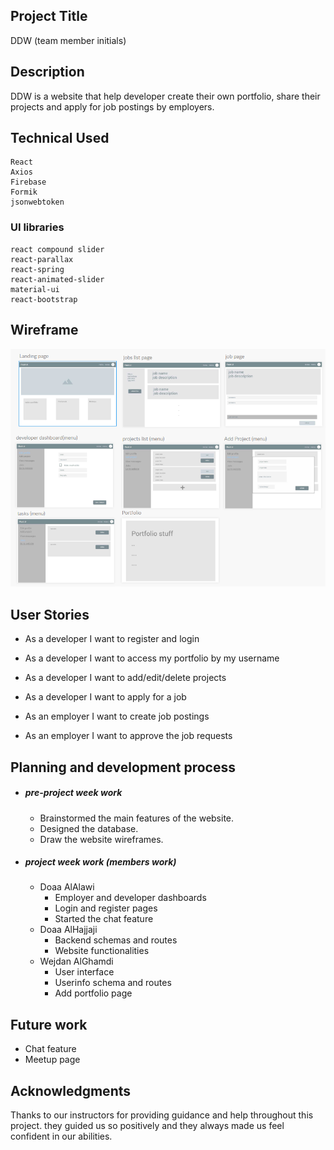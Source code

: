 ## Project Title

DDW (team member initials)

## Description

DDW is a website that help developer create their own portfolio, share their projects and apply for job postings by employers.

## Technical Used

```
React 
Axios
Firebase
Formik
jsonwebtoken
```

### UI libraries 

```
react compound slider
react-parallax
react-spring 
react-animated-slider
material-ui
react-bootstrap
```

## Wireframe

![wireframe](./wireframei.png)

## User Stories

- As a developer I want to register and login

- As a developer I want to access my portfolio by my username

- As a developer I want to add/edit/delete projects

- As a developer I want to apply for a job

- As an employer I want to create job postings

- As an employer I want to approve the job requests


## Planning and development process

- ##### pre-project week work

  - Brainstormed the main features of the website.
  - Designed the database.
  - Draw the website wireframes.

- ##### project week work (members work)

  - Doaa AlAlawi
    - Employer and developer dashboards
    - Login and register pages
    - Started the chat feature
  - Doaa AlHajjaji
    - Backend schemas and routes
    - Website functionalities
  - Wejdan AlGhamdi
    - User interface 
    - Userinfo schema and routes
    - Add portfolio page

## Future work

- Chat feature
- Meetup page

## Acknowledgments

Thanks to our instructors for providing guidance and help throughout this project. they guided us so positively and they always made us feel confident in our abilities.



